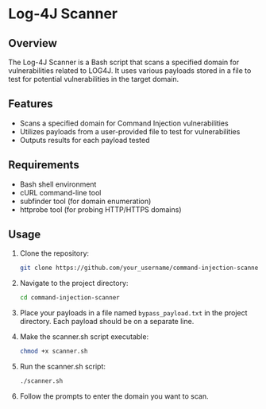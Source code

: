 # Log-4J Scanner

## Overview

The Log-4J Scanner is a Bash script that scans a specified domain for vulnerabilities related to LOG4J. It uses various payloads stored in a file to test for potential vulnerabilities in the target domain.

## Features

- Scans a specified domain for Command Injection vulnerabilities
- Utilizes payloads from a user-provided file to test for vulnerabilities
- Outputs results for each payload tested

## Requirements

- Bash shell environment
- cURL command-line tool
- subfinder tool (for domain enumeration)
- httprobe tool (for probing HTTP/HTTPS domains)

## Usage

1. Clone the repository:
    ```bash
    git clone https://github.com/your_username/command-injection-scanner.git
    ```

2. Navigate to the project directory:
    ```bash
    cd command-injection-scanner
    ```

3. Place your payloads in a file named `bypass_payload.txt` in the project directory. Each payload should be on a separate line.

4. Make the scanner.sh script executable:
    ```bash
    chmod +x scanner.sh
    ```

5. Run the scanner.sh script:
    ```bash
    ./scanner.sh
    ```

6. Follow the prompts to enter the domain you want to scan.
